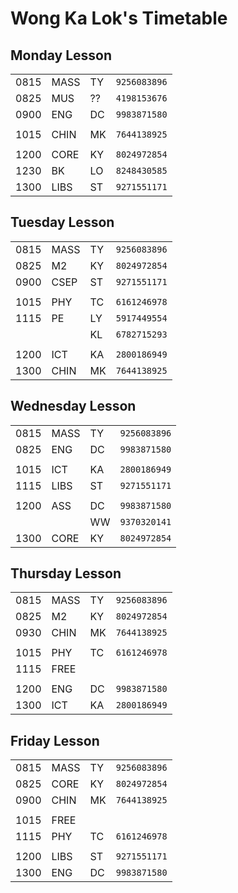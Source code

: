 # **Wong Ka Lok's Timetable**

## Monday Lesson

|      |      |     |              |
| ---- | ---- | --- | ------------ |
| 0815 | MASS | TY  | `9256083896` |
| 0825 | MUS  | ??  | `4198153676` |
| 0900 | ENG  | DC  | `9983871580` |
|      |      |     |              |
| 1015 | CHIN | MK  | `7644138925` |
|      |      |     |              |
| 1200 | CORE | KY  | `8024972854` |
| 1230 | BK   | LO  | `8248430585` |
| 1300 | LIBS | ST  | `9271551171` |

## Tuesday Lesson

|      |      |     |              |
| ---- | ---- | --- | ------------ |
| 0815 | MASS | TY  | `9256083896` |
| 0825 | M2   | KY  | `8024972854` |
| 0900 | CSEP | ST  | `9271551171` |
|      |      |     |              |
| 1015 | PHY  | TC  | `6161246978` |
| 1115 | PE   | LY  | `5917449554` |
|      |      | KL  | `6782715293` |
|      |      |     |              |
| 1200 | ICT  | KA  | `2800186949` |
| 1300 | CHIN | MK  | `7644138925` |

## Wednesday Lesson

|      |      |     |              |
| ---- | ---- | --- | ------------ |
| 0815 | MASS | TY  | `9256083896` |
| 0825 | ENG  | DC  | `9983871580` |
|      |      |     |              |
| 1015 | ICT  | KA  | `2800186949` |
| 1115 | LIBS | ST  | `9271551171` |
|      |      |     |              |
| 1200 | ASS  | DC  | `9983871580` |
|      |      | WW  | `9370320141` |
| 1300 | CORE | KY  | `8024972854` |

## Thursday Lesson

|      |      |     |              |
| ---- | ---- | --- | ------------ |
| 0815 | MASS | TY  | `9256083896` |
| 0825 | M2   | KY  | `8024972854` |
| 0930 | CHIN | MK  | `7644138925` |
|      |      |     |              |
| 1015 | PHY  | TC  | `6161246978` |
| 1115 | FREE |     |              |
|      |      |     |              |
| 1200 | ENG  | DC  | `9983871580` |
| 1300 | ICT  | KA  | `2800186949` |

## Friday Lesson

|      |      |     |              |
| ---- | ---- | --- | ------------ |
| 0815 | MASS | TY  | `9256083896` |
| 0825 | CORE | KY  | `8024972854` |
| 0900 | CHIN | MK  | `7644138925` |
|      |      |     |              |
| 1015 | FREE |     |              |
| 1115 | PHY  | TC  | `6161246978` |
|      |      |     |              |
| 1200 | LIBS | ST  | `9271551171` |
| 1300 | ENG  | DC  | `9983871580` |
